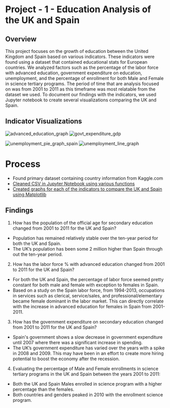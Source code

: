 # Project - 1 - Education Analysis of the UK and Spain
## Overview
This project focuses on the growth of education between the United Kingdom and Spain based on various indicators. These indicators were found using a dataset that contained educational stats for European countries. We analyzed factors such as the percentage of the labor force with advanced education, government expenditure on education, unemployment, and the percentage of enrollment for both Male and Female in science tertiary programs. The period of time that are analysis focused on was from 2001 to 2011 as this timeframe was most relatable from the dataset we used. To document our findings with the indicators, we used Jupyter notebook to create several visualizations comparing the UK and Spain. 

## Indicator Visualizations

![advanced_education_graph](https://user-images.githubusercontent.com/13200513/114736571-2de7ba00-9d14-11eb-8123-02f76829ea96.png) ![govt_expenditure_gdp](https://user-images.githubusercontent.com/13200513/114736596-37712200-9d14-11eb-9d37-a3e393cdabe0.png)


![unemployment_pie_graph_spain](https://user-images.githubusercontent.com/13200513/114736674-4952c500-9d14-11eb-8668-c7b0f21fbf28.png)     ![unemployment_line_graph](https://user-images.githubusercontent.com/13200513/114737169-bebe9580-9d14-11eb-804c-36536e9bd33d.png)


# Process
 - Found primary dataset containing country information from Kaggle.com
 - [Cleaned CSV in Jupyter Notebook using various functions](jake/jakes-project-notebook-1.ipynb)
 - [Created graphs for each of the indicators to compare the UK and Spain using Matplotlib](https://github.com/jakeazus/data-analysis-project-1/tree/main/images)

## Findings
1. How has the population of the official age for secondary education changed from 2001 to 2011 for the UK and Spain?
- Population has remained relatively stable over the ten-year period for both the UK and Spain.
- The UK’s population has been some 2 million higher than Spain through out the ten-year period.

2. How has the labor force % with advanced education changed from 2001 to 2011 for the UK and Spain?
 - For both the UK and Spain, the percentage of labor force seemed pretty constant for both male and female with exception to females in Spain. 
 - Based on a study on the Spain labor force, from 1994-2013, occupations in services such as  clerical, service/sales, and professional/elementary became female dominant in the labor market. This can directly correlate with the increase in advanced education for females in Spain from 2001-2011.

3. How has the government expenditure on secondary education changed from 2001 to 2011 for the UK and Spain? 
 - Spain's government shows a slow decrease in government expenditure until 2007 where there was a significant increase in spending. 
 - The UK’s government expenditure has varied over the years with a spike in 2008 and 2009. This may have been in an effort to create more hiring potential to boost the economy after the recession. 

4. Evaluating the percentage of Male and Female enrollments in science tertiary programs in the UK and Spain between the years 2001 to 2011:
 - Both the UK and Spain Males enrolled in science program with a higher percentage than the females.
 - Both countries and genders peaked in 2010 with the enrollment science program.




